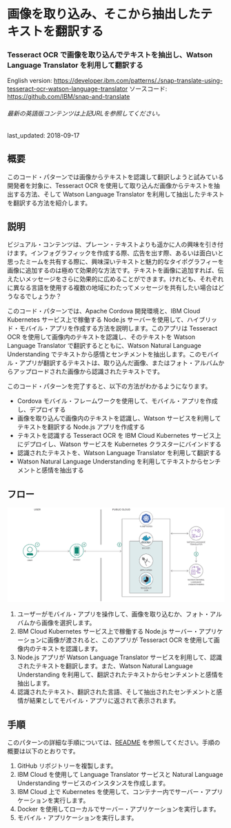 # 画像を取り込み、そこから抽出したテキストを翻訳する

### Tesseract OCR で画像を取り込んでテキストを抽出し、Watson Language Translator を利用して翻訳する

English version: https://developer.ibm.com/patterns/./snap-translate-using-tesseract-ocr-watson-language-translator
  ソースコード: https://github.com/IBM/snap-and-translate

###### 最新の英語版コンテンツは上記URLを参照してください。
last_updated: 2018-09-17

 
## 概要

このコード・パターンでは画像からテキストを認識して翻訳しようと試みている開発者を対象に、Tesseract OCR を使用して取り込んだ画像からテキストを抽出する方法、そして Watson Language Translator を利用して抽出したテキストを翻訳する方法を紹介します。

## 説明

ビジュアル・コンテンツは、プレーン・テキストよりも遥かに人の興味を引き付けます。インフォグラフィックを作成する際、広告を出す際、あるいは面白いと思ったミームを共有する際に、興味深いテキストと魅力的なタイポグラフィーを画像に追加するのは極めて効果的な方法です。テキストを画像に追加すれば、伝えたいメッセージをさらに効果的に広めることができます。けれども、それぞれに異なる言語を使用する複数の地域にわたってメッセージを共有したい場合はどうなるでしょうか？

このコード・パターンでは、Apache Cordova 開発環境と、IBM Cloud Kubernetes サービス上で稼働する Node.js サーバーを使用して、ハイブリッド・モバイル・アプリを作成する方法を説明します。このアプリは Tesseract OCR を使用して画像内のテキストを認識し、そのテキストを Watson Language Translator で翻訳するとともに、Watson Natural Language Understanding でテキストから感情とセンチメントを抽出します。このモバイル・アプリが翻訳するテキストは、取り込んだ画像、またはフォト・アルバムからアップロードされた画像から認識されたテキストです。

このコード・パターンを完了すると、以下の方法がわかるようになります。

* Cordova モバイル・フレームワークを使用して、モバイル・アプリを作成し、デプロイする
* 画像を取り込んで画像内のテキストを認識し、Watson サービスを利用してテキストを翻訳する Node.js アプリを作成する
* テキストを認識する Tesseract OCR を IBM Cloud Kubernetes サービス上にデプロイし、Watson サービスを Kubernetes クラスターにバインドする
* 認識されたテキストを、Watson Language Translator を利用して翻訳する
* Watson Natural Language Understanding を利用してテキストからセンチメントと感情を抽出する

## フロー

![フロー](./images/flow-snap-and-translate.png)

1. ユーザーがモバイル・アプリを操作して、画像を取り込むか、フォト・アルバムから画像を選択します。
1. IBM Cloud Kubernetes サービス上で稼働する Node.js サーバー・アプリケーションに画像が渡されると、このアプリが Tesseract OCR を使用して画像内のテキストを認識します。
1. Node.js アプリが Watson Language Translator サービスを利用して、認識されたテキストを翻訳します。また、Watson Natural Language Understanding を利用して、翻訳されたテキストからセンチメントと感情を抽出します。
1. 認識されたテキスト、翻訳された言語、そして抽出されたセンチメントと感情が結果としてモバイル・アプリに返されて表示されます。

## 手順

このパターンの詳細な手順については、[README](https://github.com/IBM/snap-and-translate/blob/master/README.md) を参照してください。手順の概要は以下のとおりです。

1. GitHub リポジトリーを複製します。
1. IBM Cloud を使用して Language Translator サービスと Natural Language Understanding サービスのインスタンスを作成します。
1. IBM Cloud 上で Kubernetes を使用して、コンテナー内でサーバー・アプリケーションを実行します。
1. Docker を使用してローカルでサーバー・アプリケーションを実行します。
1. モバイル・アプリケーションを実行します。
